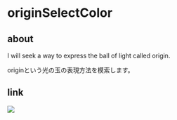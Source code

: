 # originSelectColor
## about
I will seek a way to express the ball of light called origin.

originという光の玉の表現方法を模索します。

## link
[![](https://img.youtube.com/vi/4W7eXhq7HaY/0.jpg)](https://www.youtube.com/watch?v=4W7eXhq7HaY)